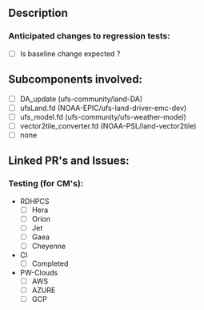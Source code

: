 ## Description
<!--
Provide a detailed description of what this PR does. What bug does it fix, or what feature does it add? Is a change of answers expected from this PR? Are any library updates included in this PR (modulefiles etc.)?
-->

### Anticipated changes to regression tests:
- [ ] Is baseline change expected ? <!-- Add "Baseline Change" Label -->

## Subcomponents involved:
- [ ] DA_update (ufs-community/land-DA)
- [ ] ufsLand.fd (NOAA-EPIC/ufs-land-driver-emc-dev)
- [ ] ufs_model.fd (ufs-community/ufs-weather-model)
- [ ] vector2tile_converter.fd (NOAA-PSL/land-vector2tile)
- [ ] none

## Linked PR's and Issues:
<!--
Please link dependent pull requests.
EXAMPLE: Depends on ufs-community/land-DA/pull/<pullrequest_number>

Please link the related issues to be closed with this PR, whether in this repository, or in another repository.
EXAMPLE: Closes ufs-community/land-DA/issues/<issue_number>
-->

### Testing (for CM's):
- RDHPCS
    - [ ] Hera
    - [ ] Orion
    - [ ] Jet
    - [ ] Gaea
    - [ ] Cheyenne
- CI
  - [ ] Completed
- PW-Clouds
  - [ ] AWS
  - [ ] AZURE
  - [ ] GCP
